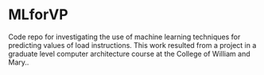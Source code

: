 # MLforVP
Code repo for investigating the use of machine learning techniques for predicting values of load instructions. This work resulted from a project in a graduate level computer architecture course at the College of William and Mary..
